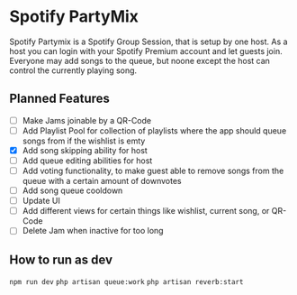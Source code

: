 # Spotify PartyMix
Spotify Partymix is a Spotify Group Session, that is setup by one host. As a host you can login with your Spotify Premium account and let guests join. Everyone may add songs to the queue, but noone except the host can control the currently playing song.

## Planned Features
- [ ] Make Jams joinable by a QR-Code
- [ ] Add Playlist Pool for collection of playlists where the app should queue songs from if the wishlist is emty
- [x] Add song skipping ability for host
- [ ] Add queue editing abilities for host
- [ ] Add voting functionality, to make guest able to remove songs from the queue with a certain amount of downvotes
- [ ] Add song queue cooldown
- [ ] Update UI
- [ ] Add different views for certain things like wishlist, current song, or QR-Code
- [ ] Delete Jam when inactive for too long

## How to run as dev
`npm run dev`
`php artisan queue:work`
`php artisan reverb:start`